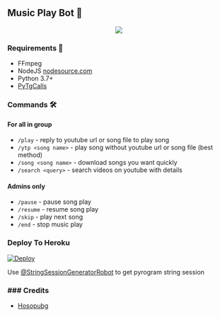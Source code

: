 <h2 align="centre">Music Play Bot 🎵</h2>

<p align="center">
  <img src="https://telegra.ph/file/45c0a9db6e696abf1ed49.jpg">
</p>

<h3>Requirements 📝</h3>

- FFmpeg
- NodeJS [nodesource.com](https://nodesource.com/)
- Python 3.7+
- [PyTgCalls](https://github.com/pytgcalls/pytgcalls)

### Commands 🛠
#### For all in group
- `/play` - reply to youtube url or song file to play song
- `/ytp <song name>` - play song without youtube url or song file (best method)
- `/song <song name>` - download songs you want quickly
- `/search <query>` - search videos on youtube with details

#### Admins only
- `/pause` - pause song play
- `/resume` - resume song play
- `/skip` - play next song
- `/end` - stop music play

### Deploy To Heroku</h4>

[![Deploy](https://www.herokucdn.com/deploy/button.svg)](https://heroku.com/deploy?template=https://github.com/chandantiwary123/musicbot001)

Use [@StringSessionGeneratorRobot](https://t.me/StringSessionGeneratorRobot) to get pyrogram string session

### ### Credits

- [Hosopubg](https:t.me//Hoso_musix)

